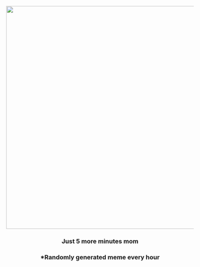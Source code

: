 <p align="center">
        <img src="https://i.redd.it/vgw9tscmbvw81.jpg" width="600" height="600">
        </p>
        <h3 align="center">Just 5 more minutes mom</h3>
        <h3 align="center">*Randomly generated meme every hour</h3>
    